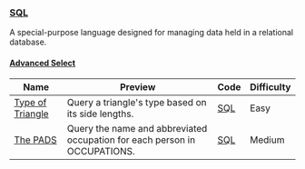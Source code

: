 
### [SQL](https://www.hackerrank.com/domains/sql)
A special-purpose language designed for managing data held in a relational database.


#### [Advanced Select](https://www.hackerrank.com/domains/sql/advanced-select)

Name | Preview | Code | Difficulty
---- | ------- | ---- | ----------
[Type of Triangle](https://www.hackerrank.com/challenges/what-type-of-triangle)|Query a triangle's type based on its side lengths.|[SQL](what-type-of-triangle.sql)|Easy
[The PADS](https://www.hackerrank.com/challenges/the-pads)|Query the name and abbreviated occupation for each person in OCCUPATIONS.|[SQL](the-pads.sql)|Medium

